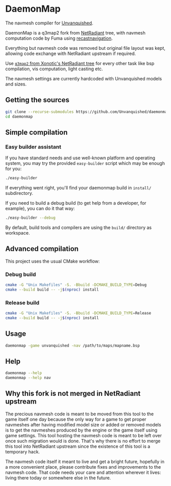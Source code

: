 DaemonMap
=========

The navmesh compiler for [Unvanquished](https://unvanquished.net/).

DaemonMap is a q3map2 fork from [NetRadiant](https://netradiant.gitlab.io) tree, with navmesh computation code by Fuma using [recastnavigation](https://github.com/recastnavigation/recastnavigation).

Everything but navmesh code was removed but original file layout was kept, allowing code exchange with NetRadiant upstream if required.

Use [`q3map2` from Xonotic's NetRadiant tree](https://gitlab.com/xonotic/netradiant/) for every other task like bsp compilation, vis computation, light casting etc.

The navmesh settings are currently hardcoded with Unvanquished models and sizes.


## Getting the sources

```sh
git clone --recurse-submodules https://github.com/Unvanquished/daemonmap.git
cd daemonmap
```


## Simple compilation

### Easy builder assistant

If you have standard needs and use well-known platform and operating system, you may try the provided `easy-builder` script which may be enough for you:

```sh
./easy-builder
```

If everything went right, you'll find your daemonmap build in `install/` subdirectory.

If you need to build a debug build (to get help from a developer, for example), you can do it that way:

```sh
./easy-builder --debug
```

By default, build tools and compilers are using the `build/` directory as workspace.


## Advanced compilation

This project uses the usual CMake workflow:


### Debug build

```sh
cmake -G "Unix Makefiles" -S. -Bbuild -DCMAKE_BUILD_TYPE=Debug
cmake --build build -- -j$(nproc) install
```


### Release build

```sh
cmake -G "Unix Makefiles" -S. -Bbuild -DCMAKE_BUILD_TYPE=Release
cmake --build build -- -j$(nproc) install
```


## Usage

```sh
daemonmap -game unvanquished -nav /path/to/maps/mapname.bsp
```


## Help

```sh
daemonmap --help
daemonmap --help nav
```


## Why this fork is not merged in NetRadiant upstream

The precious navmesh code is meant to be moved from this tool to the game itself one day because the only way for a game to get proper navmeshes after having modified model size or added or removed models is to get the navmeshes produced by the engine or the game itself using game settings. This tool hosting the navmesh code is meant to be left over once such migration would is done. That's why there is no effort to merge this tool into NetRadiant upstream since the existence of this tool is a temporary hack.

The navmesh code itself it meant to live and get a bright future, hopefully in a more convenient place, please contribute fixes and improvements to the navmesh code. That code needs your care and attention wherever it lives: living there today or somewhere else in the future.